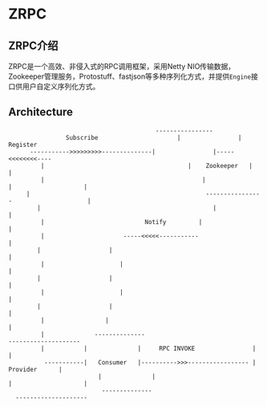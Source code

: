 # ZRPC

## ZRPC介绍

ZRPC是一个高效、非侵入式的RPC调用框架，采用Netty NIO传输数据，Zookeeper管理服务，Protostuff、fastjson等多种序列化方式，并提供`Engine`接口供用户自定义序列化方式。


## Architecture


                                             ----------------                     
                    Subscribe		               |                |	  Register      	
          ----------->>>>>>>>>--------------|                |-----<<<<<<<<----  
    	     |		                                  |    Zookeeper   |                 	|  
    	     |			                                  |                |                 	|  
         |				                                   ----------------                  	|  
         	|			                                     |                               	|  
    	     |		                      Notify         |                               	|  
    	     |		                -----<<<<<-----------                                |  
         	|	               	|	                                                	     					|  
    	     |		               |							                                                     |    
         	|	               	|					                                                     |  
    	     |		               |   					                                                  |  
         	|	               	|  					                                                   |  	 
    	     |	               |   					                                                  |  		  
    	     |	            --------------                                 --------------------    
    	     |           |              |     RPC INVOKE                |                    |  
    	      -----------|   Consumer   |---------->>>----------------- |      Provider      |   
    		                 |              |                               |                    |
    		                  --------------                                 --------------------    
    
